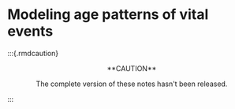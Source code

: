 # Modeling age patterns of vital events

:::{.rmdcaution}
<center>
**CAUTION**

The complete version of these notes hasn't been released.
</center>
:::
